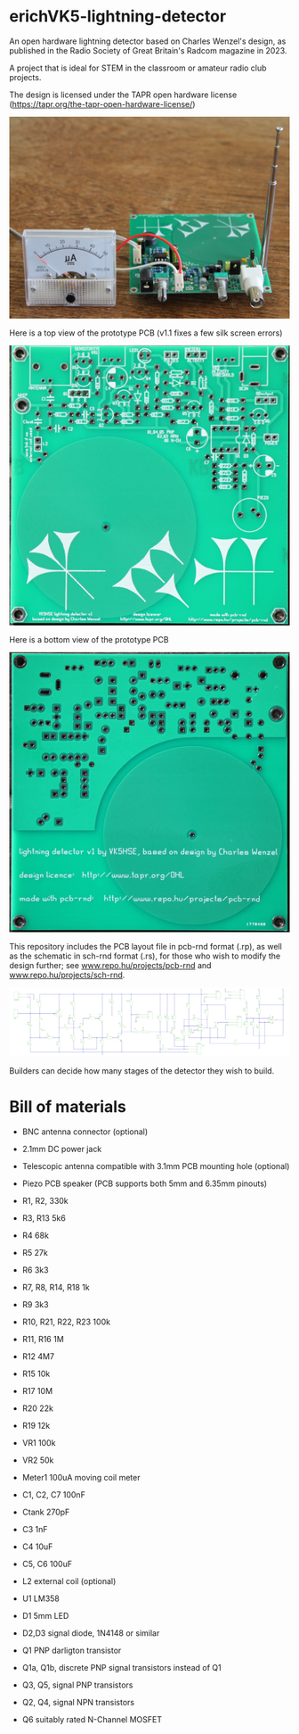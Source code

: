 # erichVK5-lightning-detector
An open hardware lightning detector based on Charles Wenzel's design, as published in the Radio Society of Great Britain's Radcom magazine in 2023.

A project that is ideal for STEM in the classroom or amateur radio club projects.

The design is licensed under the TAPR open hardware license (https://tapr.org/the-tapr-open-hardware-license/)

![assembled prototype](images/prototype-built.JPG)

Here is a top view of the prototype PCB (v1.1 fixes a few silk screen errors)

![assembled prototype](images/pcb-top-view.JPG)

Here is a bottom view of the prototype PCB

![assembled prototype](images/pcb-bottom-view.JPG)

This repository includes the PCB layout file in pcb-rnd format (.rp), as well as the schematic in sch-rnd format (.rs), for those who wish to modify the design further; see www.repo.hu/projects/pcb-rnd and www.repo.hu/projects/sch-rnd.

![schematic](images/vk5hse-lightning-detector-v1-1a.svg)

Builders can decide how many stages of the detector they wish to build.


# Bill of materials

- BNC antenna connector (optional)
- 2.1mm DC power jack
- Telescopic antenna compatible with 3.1mm PCB mounting hole (optional)
- Piezo PCB speaker (PCB supports both 5mm and 6.35mm pinouts)

- R1, R2, 330k
- R3, R13 5k6
- R4 68k
- R5 27k
- R6 3k3
- R7, R8, R14, R18 1k
- R9 3k3
- R10, R21, R22, R23 100k
- R11, R16 1M
- R12 4M7
- R15 10k
- R17 10M
- R20 22k
- R19 12k
- VR1 100k
- VR2 50k
- Meter1 100uA moving coil meter
- C1, C2, C7 100nF
- Ctank 270pF
- C3 1nF
- C4 10uF
- C5, C6 100uF
- L2 external coil (optional)

- U1 LM358
- D1 5mm LED
- D2,D3 signal diode, 1N4148 or similar
- Q1 PNP darligton transistor
- Q1a, Q1b, discrete PNP signal transistors instead of Q1
- Q3, Q5, signal PNP transistors
- Q2, Q4, signal NPN transistors
- Q6 suitably rated N-Channel MOSFET

